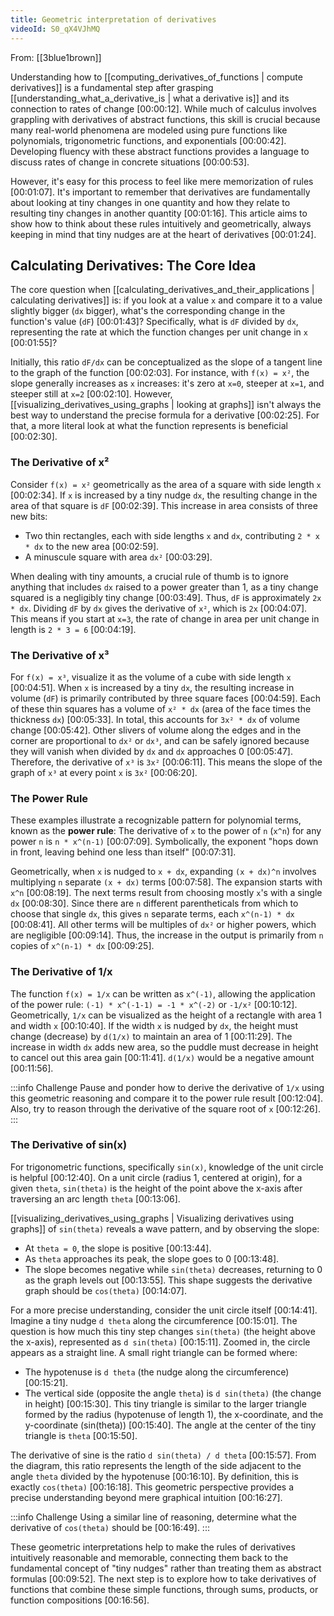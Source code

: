 ```yaml
---
title: Geometric interpretation of derivatives
videoId: S0_qX4VJhMQ
---
```


From: [[3blue1brown]] <br/> 

Understanding how to [[computing_derivatives_of_functions | compute derivatives]] is a fundamental step after grasping [[understanding_what_a_derivative_is | what a derivative is]] and its connection to rates of change <a class="yt-timestamp" data-t="00:00:12">[00:00:12]</a>. While much of calculus involves grappling with derivatives of abstract functions, this skill is crucial because many real-world phenomena are modeled using pure functions like polynomials, trigonometric functions, and exponentials <a class="yt-timestamp" data-t="00:00:42">[00:00:42]</a>. Developing fluency with these abstract functions provides a language to discuss rates of change in concrete situations <a class="yt-timestamp" data-t="00:00:53">[00:00:53]</a>.

However, it's easy for this process to feel like mere memorization of rules <a class="yt-timestamp" data-t="00:01:07">[00:01:07]</a>. It's important to remember that derivatives are fundamentally about looking at tiny changes in one quantity and how they relate to resulting tiny changes in another quantity <a class="yt-timestamp" data-t="00:01:16">[00:01:16]</a>. This article aims to show how to think about these rules intuitively and geometrically, always keeping in mind that tiny nudges are at the heart of derivatives <a class="yt-timestamp" data-t="00:01:24">[00:01:24]</a>.

## Calculating Derivatives: The Core Idea

The core question when [[calculating_derivatives_and_their_applications | calculating derivatives]] is: if you look at a value `x` and compare it to a value slightly bigger (`dx` bigger), what's the corresponding change in the function's value (`dF`) <a class="yt-timestamp" data-t="00:01:43">[00:01:43]</a>? Specifically, what is `dF` divided by `dx`, representing the rate at which the function changes per unit change in `x` <a class="yt-timestamp" data-t="00:01:55">[00:01:55]</a>?

Initially, this ratio `dF/dx` can be conceptualized as the slope of a tangent line to the graph of the function <a class="yt-timestamp" data-t="00:02:03">[00:02:03]</a>. For instance, with `f(x) = x²`, the slope generally increases as `x` increases: it's zero at `x=0`, steeper at `x=1`, and steeper still at `x=2` <a class="yt-timestamp" data-t="00:02:10">[00:02:10]</a>. However, [[visualizing_derivatives_using_graphs | looking at graphs]] isn't always the best way to understand the precise formula for a derivative <a class="yt-timestamp" data-t="00:02:25">[00:02:25]</a>. For that, a more literal look at what the function represents is beneficial <a class="yt-timestamp" data-t="00:02:30">[00:02:30]</a>.

### The Derivative of x²

Consider `f(x) = x²` geometrically as the area of a square with side length `x` <a class="yt-timestamp" data-t="00:02:34">[00:02:34]</a>.
If `x` is increased by a tiny nudge `dx`, the resulting change in the area of that square is `dF` <a class="yt-timestamp" data-t="00:02:39">[00:02:39]</a>. This increase in area consists of three new bits:
*   Two thin rectangles, each with side lengths `x` and `dx`, contributing `2 * x * dx` to the new area <a class="yt-timestamp" data-t="00:02:59">[00:02:59]</a>.
*   A minuscule square with area `dx²` <a class="yt-timestamp" data-t="00:03:29">[00:03:29]</a>.

When dealing with tiny amounts, a crucial rule of thumb is to ignore anything that includes `dx` raised to a power greater than 1, as a tiny change squared is a negligibly tiny change <a class="yt-timestamp" data-t="00:03:49">[00:03:49]</a>.
Thus, `dF` is approximately `2x * dx`.
Dividing `dF` by `dx` gives the derivative of `x²`, which is `2x` <a class="yt-timestamp" data-t="00:04:07">[00:04:07]</a>. This means if you start at `x=3`, the rate of change in area per unit change in length is `2 * 3 = 6` <a class="yt-timestamp" data-t="00:04:19">[00:04:19]</a>.

### The Derivative of x³

For `f(x) = x³`, visualize it as the volume of a cube with side length `x` <a class="yt-timestamp" data-t="00:04:51">[00:04:51]</a>.
When `x` is increased by a tiny `dx`, the resulting increase in volume (`dF`) is primarily contributed by three square faces <a class="yt-timestamp" data-t="00:04:59">[00:04:59]</a>.
Each of these thin squares has a volume of `x² * dx` (area of the face times the thickness `dx`) <a class="yt-timestamp" data-t="00:05:33">[00:05:33]</a>.
In total, this accounts for `3x² * dx` of volume change <a class="yt-timestamp" data-t="00:05:42">[00:05:42]</a>.
Other slivers of volume along the edges and in the corner are proportional to `dx²` or `dx³`, and can be safely ignored because they will vanish when divided by `dx` and `dx` approaches 0 <a class="yt-timestamp" data-t="00:05:47">[00:05:47]</a>.
Therefore, the derivative of `x³` is `3x²` <a class="yt-timestamp" data-t="00:06:11">[00:06:11]</a>.
This means the slope of the graph of `x³` at every point `x` is `3x²` <a class="yt-timestamp" data-t="00:06:20">[00:06:20]</a>.

### The Power Rule

These examples illustrate a recognizable pattern for polynomial terms, known as the **power rule**:
The derivative of `x` to the power of `n` (`x^n`) for any power `n` is `n * x^(n-1)` <a class="yt-timestamp" data-t="00:07:09">[00:07:09]</a>.
Symbolically, the exponent "hops down in front, leaving behind one less than itself" <a class="yt-timestamp" data-t="00:07:31">[00:07:31]</a>.

Geometrically, when `x` is nudged to `x + dx`, expanding `(x + dx)^n` involves multiplying `n` separate `(x + dx)` terms <a class="yt-timestamp" data-t="00:07:58">[00:07:58]</a>. The expansion starts with `x^n` <a class="yt-timestamp" data-t="00:08:19">[00:08:19]</a>. The next terms result from choosing mostly `x`'s with a single `dx` <a class="yt-timestamp" data-t="00:08:30">[00:08:30]</a>. Since there are `n` different parentheticals from which to choose that single `dx`, this gives `n` separate terms, each `x^(n-1) * dx` <a class="yt-timestamp" data-t="00:08:41">[00:08:41]</a>. All other terms will be multiples of `dx²` or higher powers, which are negligible <a class="yt-timestamp" data-t="00:09:14">[00:09:14]</a>. Thus, the increase in the output is primarily from `n` copies of `x^(n-1) * dx` <a class="yt-timestamp" data-t="00:09:25">[00:09:25]</a>.

### The Derivative of 1/x

The function `f(x) = 1/x` can be written as `x^(-1)`, allowing the application of the power rule: `(-1) * x^(-1-1) = -1 * x^(-2)` or `-1/x²` <a class="yt-timestamp" data-t="00:10:12">[00:10:12]</a>.
Geometrically, `1/x` can be visualized as the height of a rectangle with area 1 and width `x` <a class="yt-timestamp" data-t="00:10:40">[00:10:40]</a>.
If the width `x` is nudged by `dx`, the height must change (decrease) by `d(1/x)` to maintain an area of 1 <a class="yt-timestamp" data-t="00:11:29">[00:11:29]</a>. The increase in width `dx` adds new area, so the puddle must decrease in height to cancel out this area gain <a class="yt-timestamp" data-t="00:11:41">[00:11:41]</a>. `d(1/x)` would be a negative amount <a class="yt-timestamp" data-t="00:11:56">[00:11:56]</a>.

:::info Challenge
Pause and ponder how to derive the derivative of `1/x` using this geometric reasoning and compare it to the power rule result <a class="yt-timestamp" data-t="00:12:04">[00:12:04]</a>. Also, try to reason through the derivative of the square root of `x` <a class="yt-timestamp" data-t="00:12:26">[00:12:26]</a>.
:::

### The Derivative of sin(x)

For trigonometric functions, specifically `sin(x)`, knowledge of the unit circle is helpful <a class="yt-timestamp" data-t="00:12:40">[00:12:40]</a>. On a unit circle (radius 1, centered at origin), for a given `theta`, `sin(theta)` is the height of the point above the x-axis after traversing an arc length `theta` <a class="yt-timestamp" data-t="00:13:06">[00:13:06]</a>.

[[visualizing_derivatives_using_graphs | Visualizing derivatives using graphs]] of `sin(theta)` reveals a wave pattern, and by observing the slope:
*   At `theta = 0`, the slope is positive <a class="yt-timestamp" data-t="00:13:44">[00:13:44]</a>.
*   As `theta` approaches its peak, the slope goes to 0 <a class="yt-timestamp" data-t="00:13:48">[00:13:48]</a>.
*   The slope becomes negative while `sin(theta)` decreases, returning to 0 as the graph levels out <a class="yt-timestamp" data-t="00:13:55">[00:13:55]</a>.
This shape suggests the derivative graph should be `cos(theta)` <a class="yt-timestamp" data-t="00:14:07">[00:14:07]</a>.

For a more precise understanding, consider the unit circle itself <a class="yt-timestamp" data-t="00:14:41">[00:14:41]</a>. Imagine a tiny nudge `d theta` along the circumference <a class="yt-timestamp" data-t="00:15:01">[00:15:01]</a>. The question is how much this tiny step changes `sin(theta)` (the height above the x-axis), represented as `d sin(theta)` <a class="yt-timestamp" data-t="00:15:11">[00:15:11]</a>.
Zoomed in, the circle appears as a straight line. A small right triangle can be formed where:
*   The hypotenuse is `d theta` (the nudge along the circumference) <a class="yt-timestamp" data-t="00:15:21">[00:15:21]</a>.
*   The vertical side (opposite the angle `theta`) is `d sin(theta)` (the change in height) <a class="yt-timestamp" data-t="00:15:30">[00:15:30]</a>.
This tiny triangle is similar to the larger triangle formed by the radius (hypotenuse of length 1), the x-coordinate, and the y-coordinate (sin(theta)) <a class="yt-timestamp" data-t="00:15:40">[00:15:40]</a>. The angle at the center of the tiny triangle is `theta` <a class="yt-timestamp" data-t="00:15:50">[00:15:50]</a>.

The derivative of sine is the ratio `d sin(theta) / d theta` <a class="yt-timestamp" data-t="00:15:57">[00:15:57]</a>. From the diagram, this ratio represents the length of the side adjacent to the angle `theta` divided by the hypotenuse <a class="yt-timestamp" data-t="00:16:10">[00:16:10]</a>. By definition, this is exactly `cos(theta)` <a class="yt-timestamp" data-t="00:16:18">[00:16:18]</a>.
This geometric perspective provides a precise understanding beyond mere graphical intuition <a class="yt-timestamp" data-t="00:16:27">[00:16:27]</a>.

:::info Challenge
Using a similar line of reasoning, determine what the derivative of `cos(theta)` should be <a class="yt-timestamp" data-t="00:16:49">[00:16:49]</a>.
:::

These geometric interpretations help to make the rules of derivatives intuitively reasonable and memorable, connecting them back to the fundamental concept of "tiny nudges" rather than treating them as abstract formulas <a class="yt-timestamp" data-t="00:09:52">[00:09:52]</a>.
The next step is to explore how to take derivatives of functions that combine these simple functions, through sums, products, or function compositions <a class="yt-timestamp" data-t="00:16:56">[00:16:56]</a>.